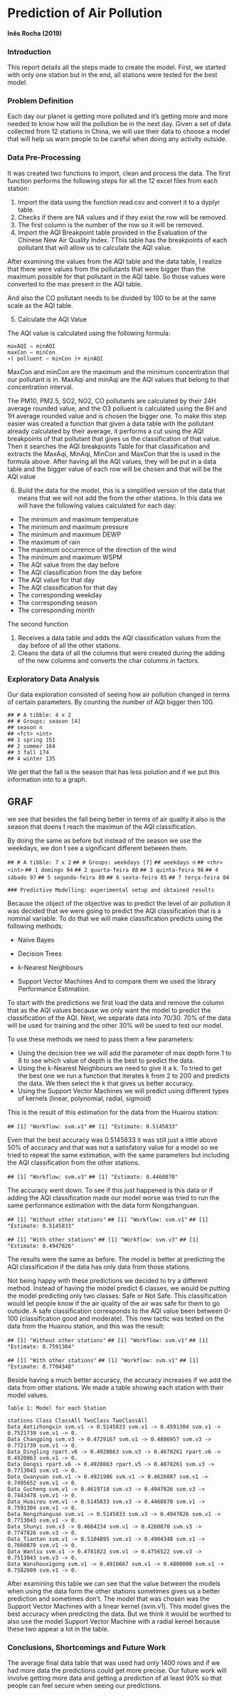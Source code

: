 # Prediction of Air Pollution

####  Inês Rocha (2019)

### Introduction

This report details all the steps made to create the model.
First, we started with only one station but in the end, all stations were tested for the best model.

### Problem Definition

Each day our planet is getting more polluted and it’s getting more and more needed to know how will the
pollution be in the next day.
Given a set of data collected from 12 stations in China, we will use their data to choose a model that will
help us warn people to be careful when doing any activity outside.

### Data Pre-Processing

It was created two functions to import, clean and process the data. The first function performs the following
steps for all the 12 excel files from each station:

1. Import the data using the function read.csv and convert it to a dyplyr table.
2. Checks if there are NA values and if they exist the row will be removed.
3. The first column is the number of the row so it will be removed.
4. Import the AQI Breakpoint table provided in the Evaluation of the Chinese New Air Quality Index.
    TThis table has the breakpoints of each pollutant that will allow us to calculate the AQI value.

After examining the values from the AQI table and the data table, I realize that there were values from the
pollutants that were bigger than the maximum possible for that pollutant in the AQI table. So those values
were converted to the max present in the AQI table.

And also the CO pollutant needs to be divided by 100 to be at the same scale as the AQI table.

5. Calculate the AQI Value

The AQI value is calculated using the following formula:

```
maxAQI − minAQI
maxCon − minCon
∗( polluent − minCon )+ minAQI
```
MaxCon and minCon are the maximum and the minimum concentration that our pollutant is in. MaxAqi
and minAqi are the AQI values that belong to that concentration interval.

The PM10, PM2.5, SO2, NO2, CO pollutants are calculated by their 24H average rounded value, and the
O3 polluent is calculated using the 8H and 1H average rounded value and is chosen the bigger one. To make
this step easier was created a function that given a data table with the pollutant already calculated by their
average, it performs a cut using the AQI breakpoints of that pollutant that gives us the classification of that
value. Then it searches the AQI breakpoints Table for that classification and extracts the MaxAqi, MinAqi,
MinCon and MaxCon that the is used in the formula above. After having all the AQI values, they will be
put in a data table and the bigger value of each row will be chosen and that will be the AQI value


6. Build the data for the model, this is a simplified version of the data that means that we will not add
    the from the other stations. In this data we will have the following values calculated for each day:
- The minimum and maximum temperature
- The minimum and maximum pressure
- The minimum and maximum DEWP
- The maximum of rain
- The maximum occurrence of the direction of the wind
- The minimum and maximum WSPM
- The AQI value from the day before
- The AQI classification from the day before
- The AQI value for that day
- The AQI classification for that day
- The corresponding weekday
- The corresponding season
- The corresponding month

The second function

1. Receives a data table and adds the AQI classification values from the day before of all the other
    stations.
2. Cleans the data of all the columns that were created during the adding of the new columns and converts
    the char columns in factors.

### Exploratory Data Analysis

Our data exploration consisted of seeing how air pollution changed in terms of certain parameters. By
counting the number of AQI bigger then 100.

```
## # A tibble: 4 x 2
## # Groups: season [4]
## season n
## <fct> <int>
## 1 spring 151
## 2 summer 164
## 3 fall 174
## 4 winter 135
```

We get that the fall is the season that has less polution and if we put this information into to a graph.

## GRAF

we see that besides the fall being better in terms of air quality it also is the season that doens ́t reach the
maximun of the AQI classification.

By doing the same as before but instead of the season we use the weekdays, we don ́t see a significant
different between them.

`## # A tibble: 7 x 2`
`## # Groups: weekdays [7]`
`## weekdays n`
`## <chr> <int>`
`## 1 domingo 94`
`## 2 quarta-feira 88`
`## 3 quinta-feira 96`
`## 4 sábado 97`
`## 5 segunda-feira 80`
`## 6 sexta-feira 85`
`## 7 terça-feira 84`

`### Predictive Modelling: experimental setup and obtained results`

Because the object of the objective was to predict the level of air pollution it was decided that we were going
to predict the AQI classification that is a nominal variable. To do that we will make classification predicts
using the following methods:

- Naive Bayes
- Decision Trees


- k-Nearest Neighbours
- Support Vector Machines And to compare them we used the library Performance Estimation.

To start with the predictions we first load the data and remove the column that as the AQI values because
we only want the model to predict the classification of the AQI.
Next, we separate data into 70/30. 70% of the data will be used for training and the other 30% will be used
to test our model.

To use these methods we need to pass them a few parameters:

- Using the decision tree we will add the parameter of max depth form 1 to 8 to see which value of depth
    is the best to predict the data.
- Using the k-Nearest Neighbours we need to give it a k. To tried to get the best one we run a function
    that iterates k from 2 to 200 and predicts the data. We then select the k that gives us better accuracy.
- Using the Support Vector Machines we will predict using different types of kernels (linear, polynomial,
    radial, sigmoid)

This is the result of this estimation for the data from the Huairou station:

`## [1] "Workflow: svm.v1"`
`## [1] "Estimate: 0.5145833"`

Even that the best accuracy was 0.5145833 it was still just a little above 50% of accuracy and that was not
a satisfatory value for a model so we tried to repeat the same estimation, with the same parameters but
including the AQI classification from the other stations.

`## [1] "Workflow: svm.v3"`
`## [1] "Estimate: 0.4460870"`

The accuracy went down. To see if this just happened is this data or if adding the AQI classification made
our model worse was tried to run the same performance estimation with the data form Nongzhanguan.

`## [1] "Without other stations"`
`## [1] "Workflow: svm.v1"`
`## [1] "Estimate: 0.5145833"`

`## [1] "With other stations"`
`## [1] "Workflow: svm.v3"`
`## [1] "Estimate: 0.4947826"`


The results were the same as before. The model is better at predicting the AQI classification if the data has
only data from those stations.

Not being happy with these predictions we decided to try a different method. Instead of having the model
predict 6 classes, we would be putting the model predicting only two classes: Safe or Not Safe. This
classification would let people know if the air quality of the air was safe for them to go outside.
A safe classification corresponds to the AQI value been between 0-100 (classification good and moderate).
This new tactic was tested on the data from the Huairou station, and this was the result:

`## [1] "Without other stations"`
`## [1] "Workflow: svm.v1"`
`## [1] "Estimate: 0.7591304"`

`## [1] "With other stations"`
`## [1] "Workflow: svm.v1"`
`## [1] "Estimate: 0.7704348"`

Beside having a much better accuracy, the accuracy increases if we add the data from other stations. We
made a table showing each station with their model values.

```
Table 1: Model for each Station
```
```
stations Class ClassAll TwoClass TwoClassAll
Data_Aotizhongxin svm.v1 -> 0.5145833 svm.v1 -> 0.4591304 svm.v1 -> 0.7521739 svm.v1 -> 0.
Data_Changping svm.v3 -> 0.4729167 svm.v1 -> 0.4886957 svm.v3 -> 0.7721739 svm.v1 -> 0.
Data_Dingling rpart.v6 -> 0.4920863 svm.v3 -> 0.4678261 rpart.v6 -> 0.4920863 svm.v1 -> 0.
Data_Dongsi rpart.v6 -> 0.4920863 rpart.v5 -> 0.4878261 svm.v3 -> 0.7713043 svm.v1 -> 0.
Data_Guanyuan svm.v1 -> 0.4921986 svm.v1 -> 0.4626087 svm.v1 -> 0.7495652 svm.v1 -> 0.
Data_Gucheng svm.v1 -> 0.4619718 svm.v3 -> 0.4947826 svm.v3 -> 0.7443478 svm.v1 -> 0.
Data_Huairou svm.v1 -> 0.5145833 svm.v3 -> 0.4460870 svm.v1 -> 0.7591304 svm.v1 -> 0.
Data_Nongzhanguan svm.v1 -> 0.5145833 svm.v3 -> 0.4947826 svm.v1 -> 0.7713043 svm.v1 -> 0.
Data_Shunyi svm.v3 -> 0.4664234 svm.v1 -> 0.4260870 svm.v3 -> 0.7747826 svm.v3 -> 0.
Data_Tiantan svm.v1 -> 0.5104895 svm.v1 -> 0.4904348 svm.v1 -> 0.7660870 svm.v1 -> 0.
Data_Wanliu svm.v1 -> 0.4781022 svm.v1 -> 0.4756522 svm.v3 -> 0.7513043 svm.v3 -> 0.
Data_Wanshouxigong svm.v1 -> 0.4916667 svm.v1 -> 0.4800000 svm.v1 -> 0.7582609 svm.v1 -> 0.
```
After examining this table we can see that the value between the models when using the data form the other
stations sometimes gives us a better prediction and sometimes don’t. The model that was chosen was the
Support Vector Machines with a linear kernel (svm.v1). This model gives the best accuracy when predicting
the data. But we think it would be worthed to also use the model Support Vector Machine with a radial
kernel because these two appear a lot in the table.

### Conclusions, Shortcomings and Future Work

The average final data table that was used had only 1400 rows and if we had more data the predictions could
get more precise. Our future work will involve getting more data and getting a prediction of at least 90% so
that people can feel secure when seeing our predictions.


